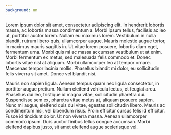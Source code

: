```yaml
---
background: un
---
```


Lorem ipsum dolor sit amet, consectetur adipiscing elit. In hendrerit lobortis massa, ac lobortis massa condimentum a. Morbi ipsum tellus, facilisis ac leo ut, porttitor auctor lorem. Nullam eu maximus lorem. Vestibulum in nulla blandit, rutrum libero quis, ullamcorper augue. Mauris molestie augue tortor, in maximus mauris sagittis in. Ut vitae lorem posuere, lobortis diam eget, fermentum urna. Morbi quis mi ac massa accumsan vestibulum ut at enim. Morbi fermentum ex metus, sed malesuada felis commodo et. Donec lobortis vitae nisl at aliquam. Morbi ullamcorper leo at tempor ornare. Maecenas tempor lacinia mollis. Phasellus blandit mi dolor, eu sollicitudin felis viverra sit amet. Donec vel blandit nisi.

Mauris non sapien ligula. Aenean tempus quam nec ligula consectetur, in porttitor augue pretium. Nullam eleifend vehicula lectus, et feugiat arcu. Phasellus dui leo, tristique id magna vitae, sollicitudin pharetra dui. Suspendisse sem ex, pharetra vitae metus at, aliquam posuere sapien. Nunc mi augue, eleifend quis dui vitae, egestas sollicitudin libero. Mauris ac condimentum nisi, vel bibendum risus. Proin efficitur cursus felis id efficitur. Fusce id tincidunt dolor. Ut non viverra massa. Aenean ullamcorper commodo ipsum. Duis auctor finibus tellus congue accumsan. Morbi eleifend dapibus justo, sit amet eleifend augue scelerisque vel.
